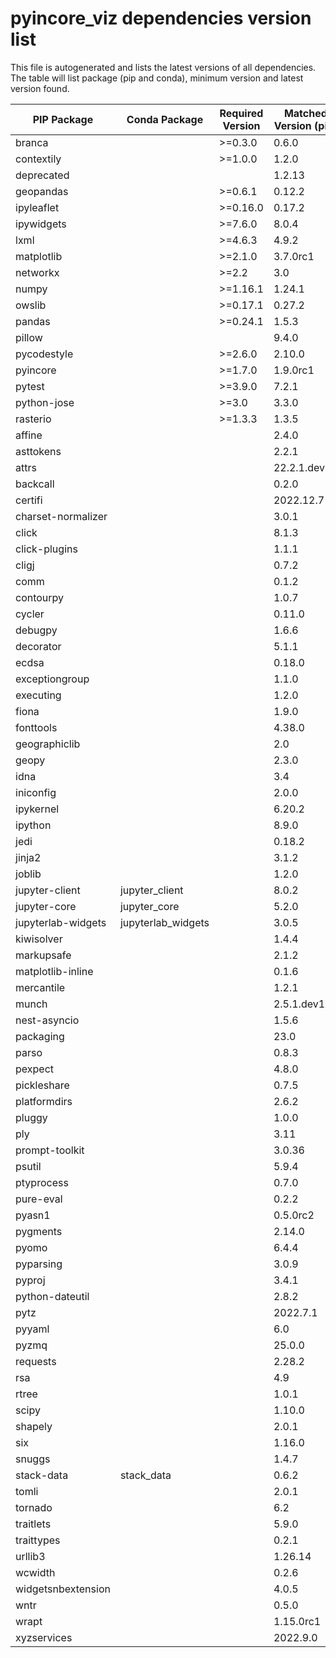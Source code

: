 # pyincore_viz dependencies version list

This file is autogenerated and lists the latest versions of all dependencies. The table will list package (pip and conda), minimum version and latest version found.

| PIP Package | Conda Package | Required Version | Matched Version (pip) |
|-------------|---------------|------------------|-----------------------|
| branca | | \>=0.3.0| 0.6.0 |
| contextily | | \>=1.0.0| 1.2.0 |
| deprecated | | | 1.2.13 |
| geopandas | | \>=0.6.1| 0.12.2 |
| ipyleaflet | | \>=0.16.0| 0.17.2 |
| ipywidgets | | \>=7.6.0| 8.0.4 |
| lxml | | \>=4.6.3| 4.9.2 |
| matplotlib | | \>=2.1.0| 3.7.0rc1 |
| networkx | | \>=2.2| 3.0 |
| numpy | | \>=1.16.1| 1.24.1 |
| owslib | | \>=0.17.1| 0.27.2 |
| pandas | | \>=0.24.1| 1.5.3 |
| pillow | | | 9.4.0 |
| pycodestyle | | \>=2.6.0| 2.10.0 |
| pyincore | | \>=1.7.0| 1.9.0rc1 |
| pytest | | \>=3.9.0| 7.2.1 |
| python-jose | | \>=3.0| 3.3.0 |
| rasterio | | \>=1.3.3| 1.3.5 |
| affine | | | 2.4.0 |
| asttokens | | | 2.2.1 |
| attrs | | | 22.2.1.dev20 |
| backcall | | | 0.2.0 |
| certifi | | | 2022.12.7 |
| charset-normalizer | | | 3.0.1 |
| click | | | 8.1.3 |
| click-plugins | | | 1.1.1 |
| cligj | | | 0.7.2 |
| comm | | | 0.1.2 |
| contourpy | | | 1.0.7 |
| cycler | | | 0.11.0 |
| debugpy | | | 1.6.6 |
| decorator | | | 5.1.1 |
| ecdsa | | | 0.18.0 |
| exceptiongroup | | | 1.1.0 |
| executing | | | 1.2.0 |
| fiona | | | 1.9.0 |
| fonttools | | | 4.38.0 |
| geographiclib | | | 2.0 |
| geopy | | | 2.3.0 |
| idna | | | 3.4 |
| iniconfig | | | 2.0.0 |
| ipykernel | | | 6.20.2 |
| ipython | | | 8.9.0 |
| jedi | | | 0.18.2 |
| jinja2 | | | 3.1.2 |
| joblib | | | 1.2.0 |
| jupyter-client | jupyter_client | | 8.0.2 |
| jupyter-core | jupyter_core | | 5.2.0 |
| jupyterlab-widgets | jupyterlab_widgets | | 3.0.5 |
| kiwisolver | | | 1.4.4 |
| markupsafe | | | 2.1.2 |
| matplotlib-inline | | | 0.1.6 |
| mercantile | | | 1.2.1 |
| munch | | | 2.5.1.dev12 |
| nest-asyncio | | | 1.5.6 |
| packaging | | | 23.0 |
| parso | | | 0.8.3 |
| pexpect | | | 4.8.0 |
| pickleshare | | | 0.7.5 |
| platformdirs | | | 2.6.2 |
| pluggy | | | 1.0.0 |
| ply | | | 3.11 |
| prompt-toolkit | | | 3.0.36 |
| psutil | | | 5.9.4 |
| ptyprocess | | | 0.7.0 |
| pure-eval | | | 0.2.2 |
| pyasn1 | | | 0.5.0rc2 |
| pygments | | | 2.14.0 |
| pyomo | | | 6.4.4 |
| pyparsing | | | 3.0.9 |
| pyproj | | | 3.4.1 |
| python-dateutil | | | 2.8.2 |
| pytz | | | 2022.7.1 |
| pyyaml | | | 6.0 |
| pyzmq | | | 25.0.0 |
| requests | | | 2.28.2 |
| rsa | | | 4.9 |
| rtree | | | 1.0.1 |
| scipy | | | 1.10.0 |
| shapely | | | 2.0.1 |
| six | | | 1.16.0 |
| snuggs | | | 1.4.7 |
| stack-data | stack_data | | 0.6.2 |
| tomli | | | 2.0.1 |
| tornado | | | 6.2 |
| traitlets | | | 5.9.0 |
| traittypes | | | 0.2.1 |
| urllib3 | | | 1.26.14 |
| wcwidth | | | 0.2.6 |
| widgetsnbextension | | | 4.0.5 |
| wntr | | | 0.5.0 |
| wrapt | | | 1.15.0rc1 |
| xyzservices | | | 2022.9.0 |
